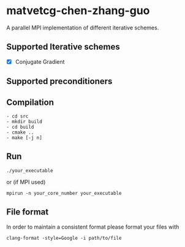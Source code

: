 # matvetcg-chen-zhang-guo

A parallel MPI implementation of different iterative schemes.

## Supported Iterative schemes
- [x] Conjugate Gradient

## Supported preconditioners

## Compilation
```
- cd src
- mkdir build
- cd build
- cmake ..
- make [-j n]
```

## Run
```
./your_executable
```
or (if MPI used)
```
mpirun -n your_core_number your_executable
```


## File format
In order to maintain a consistent format please format your files with
```
clang-format -style=Google -i path/to/file
```
